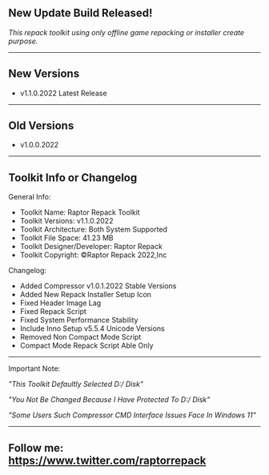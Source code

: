 New Update Build Released!
----------------------------------------------------------------------------------------------------

*This repack toolkit using only offline game repacking or installer create purpose.*

----------------------------------------------------------------------------------------------------
New Versions
----------------------------------------------------------------------------------------------------
- v1.1.0.2022 Latest Release
----------------------------------------------------------------------------------------------------
Old Versions
----------------------------------------------------------------------------------------------------
- v1.0.0.2022

----------------------------------------------------------------------------------------------------
Toolkit Info or Changelog
----------------------------------------------------------------------------------------------------
General Info:
- Toolkit Name: Raptor Repack Toolkit
- Toolkit Versions: v1.1.0.2022
- Toolkit Architecture: Both System Supported
- Toolkit File Space: 41.23 MB
- Toolkit Designer/Developer: Raptor Repack
- Toolkit Copyright: ©Raptor Repack 2022,Inc

Changelog:
- Added Compressor v1.0.1.2022 Stable Versions
- Added New Repack Installer Setup Icon
- Fixed Header Image Lag
- Fixed Repack Script
- Fixed System Performance Stability
- Include Inno Setup v5.5.4 Unicode Versions
- Removed Non Compact Mode Script
- Compact Mode Repack Script Able Only
---------------------------------------------------------------------------------------------------
Important Note:

*"This Toolkit Defaultly Selected D:/ Disk"*

*"You Not Be Changed Because I Have Protected To D:/ Disk"*

*"Some Users Such Compressor CMD Interface Issues Face In Windows 11"*

---------------------------------------------------------------------------------------------------
Follow me: https://www.twitter.com/raptorrepack
---------------------------------------------------------------------------------------------------
